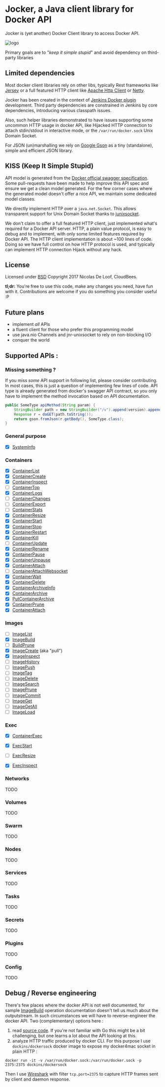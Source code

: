 # Jocker, a Java client library for Docker API

Jocker is (yet another) Docker Client library to access Docker API.

![logo](jocker.png) 

Primary goals are to "_keep it simple stupid_" and avoid dependency on third-party libraries

## Limited dependencies

Most docker client libraries rely on other libs, typically Rest frameworks like [Jersey](https://jersey.github.io/) 
or a full featured HTTP client like [Apache Http Client](https://hc.apache.org/) or [Netty](http://netty.io/). 

Jocker has been created in the context of [Jenkins Docker plugin](https://wiki.jenkins.io/display/JENKINS/Docker+Plugin) 
development. Third party dependencies are constrained in Jenkins by core dependencies, introducing various classpath
issues.

Also, such helper libraries demonstrated to have issues supporting some uncommon HTTP usage in docker APi, like 
Hijacked HTTP connection to attach stdin/stdout in interactive mode, or the `/var/run/docker.sock` Unix Domain Socket.  

For JSON (un)marshalling we rely on [Google Gson](https://github.com/google/gson) as a tiny (standalone), simple and 
efficient JSON library. 


## KISS (Keep It Simple Stupid)

API model is generated from the [Docker official swagger specification](https://docs.docker.com/engine/api/v1.32/#).
Some pull-requests have been made to help improve this API spec and ensure we get a clean model generated.
For the few corner cases where the generated model doesn't offer a nice API, we maintain some dedicated model classes. 

We directly implement HTTP over a `java.net.Socket`. This allows transparent support for Unix Domain Socket thanks to 
[junixsocket](https://libraries.io/github/fiken/junixsocket).  

We don't claim to offer a full featured HTTP client, just implemented what's required for a Docker API server. HTTP, 
a plain value protocol, is easy to debug and to implement, with only some limited features required by Docker API.
The HTTP client implementation is about ~100 lines of code. Doing so we have full control on how HTTP protocol is
used, and typically can implement HTTP connection Hijack without any hack.

## License

Licensed under [BSD](https://opensource.org/licenses/BSD-3-Clause)
Copyright 2017 Nicolas De Loof, CloudBees.

**tl;dr:** You're free to use this code, make any changes you need, have fun with it. Contributions are welcome if 
you do something you consider useful :P


## Future plans

* implement _all_ APIs
* a fluent client for those who prefer this programming model
* use java.nio Channels and jnr-unixsocket to rely on non-blocking I/O
* conquer the world


## Supported APIs :

### Missing something ?

If you miss _some_ API support in following list, please consider contributing. In most cases, this is just a
question of implementing few lines of code. API type is already generated from docker's swagger API contract, 
so you only have to implement the method invocation based on API documentation. 

```java
public SomeType apiMethod(String param) {
    StringBuilder path = new StringBuilder("/v").append(version).append("/some/api?param=").append(param);
    Response r = doGET(path.toString());
    return gson.fromJson(r.getBody(), SomeType.class);
}

```

### General purpose 

  - [x] [SystemInfo](https://docs.docker.com/engine/api/v1.32/#operation/SystemInfo)

### Containers 
  
  - [x] [ContainerList](https://docs.docker.com/engine/api/v1.32/#operation/ContainerList)
  - [x] [ContainerCreate](https://docs.docker.com/engine/api/v1.32/#operation/ContainerCreate)
  - [x] [ContainerInspect](https://docs.docker.com/engine/api/v1.32/#operation/ContainerInspect)
  - [ ] [ContainerTop](https://docs.docker.com/engine/api/v1.32/#operation/ContainerTop)
  - [x] [ContainerLogs](https://docs.docker.com/engine/api/v1.32/#operation/ContainerLogs)
  - [ ] [ContainerChanges](https://docs.docker.com/engine/api/v1.32/#operation/ContainerChanges)
  - [ ] [ContainerExport](https://docs.docker.com/engine/api/v1.32/#operation/ContainerExport)
  - [ ] [ContainerStats](https://docs.docker.com/engine/api/v1.32/#operation/ContainerStats)
  - [x] [ContainerResize](https://docs.docker.com/engine/api/v1.32/#operation/ContainerResize)
  - [x] [ContainerStart](https://docs.docker.com/engine/api/v1.32/#operation/ContainerStart)
  - [x] [ContainerStop](https://docs.docker.com/engine/api/v1.32/#operation/ContainerStop)
  - [x] [ContainerRestart](https://docs.docker.com/engine/api/v1.32/#operation/ContainerRestart)
  - [x] [ContainerKill](https://docs.docker.com/engine/api/v1.32/#operation/ContainerKill)
  - [ ] [ContainerUpdate](https://docs.docker.com/engine/api/v1.32/#operation/ContainerUpdate)
  - [x] [ContainerRename](https://docs.docker.com/engine/api/v1.32/#operation/ContainerRename)
  - [x] [ContainerPause](https://docs.docker.com/engine/api/v1.32/#operation/ContainerPause)
  - [x] [ContainerUnpause](https://docs.docker.com/engine/api/v1.32/#operation/ContainerUnpause)
  - [x] [ContainerAttach](https://docs.docker.com/engine/api/v1.32/#operation/ContainerAttach)
  - [ ] [ContainerAttachWebsocket](https://docs.docker.com/engine/api/v1.32/#operation/ContainerAttachWebsocket)
  - [x] [ContainerWait](https://docs.docker.com/engine/api/v1.32/#operation/ContainerWait)
  - [x] [ContainerDelete](https://docs.docker.com/engine/api/v1.32/#operation/ContainerDelete)
  - [x] [ContainerArchiveInfo](https://docs.docker.com/engine/api/v1.32/#operation/ContainerArchiveInfo)
  - [x] [ContainerArchive](https://docs.docker.com/engine/api/v1.32/#operation/ContainerArchive)
  - [x] [PutContainerArchive](https://docs.docker.com/engine/api/v1.32/#operation/PutContainerArchive)
  - [x] [ContainerPrune](https://docs.docker.com/engine/api/v1.32/#operation/ContainerPrune)
  - [x] [ContainerAttach](https://docs.docker.com/engine/api/v1.32/#operation/ContainerAttach)
         
### Images

  - [ ] [ImageList](https://docs.docker.com/engine/api/v1.32/#operation/ImageList)
  - [x] [ImageBuild](https://docs.docker.com/engine/api/v1.32/#operation/ImageBuild)
  - [ ] [BuildPrune](https://docs.docker.com/engine/api/v1.32/#operation/BuildPrune)
  - [x] [ImageCreate](https://docs.docker.com/engine/api/v1.32/#operation/ImageCreate) (aka "pull")
  - [x] [ImageInspect](https://docs.docker.com/engine/api/v1.32/#operation/ImageInspect)
  - [ ] [ImageHistory](https://docs.docker.com/engine/api/v1.32/#operation/ImageHistory)
  - [ ] [ImagePush](https://docs.docker.com/engine/api/v1.32/#operation/ImagePush)
  - [ ] [ImageTag](https://docs.docker.com/engine/api/v1.32/#operation/ImageTag)
  - [ ] [ImageDelete](https://docs.docker.com/engine/api/v1.32/#operation/ImageDelete)
  - [ ] [ImageSearch](https://docs.docker.com/engine/api/v1.32/#operation/ImageSearch)
  - [ ] [ImagePrune](https://docs.docker.com/engine/api/v1.32/#operation/ImagePrune)
  - [ ] [ImageCommit](https://docs.docker.com/engine/api/v1.32/#operation/ImageCommit)
  - [ ] [ImageGet](https://docs.docker.com/engine/api/v1.32/#operation/ImageGet)
  - [ ] [ImageGetAll](https://docs.docker.com/engine/api/v1.32/#operation/ImageGetAll)
  - [ ] [ImageLoad](https://docs.docker.com/engine/api/v1.32/#operation/ImageLoad)

### Exec

  - [x] [ContainerExec](https://docs.docker.com/engine/api/v1.32/#operation/ContainerExec)
  - [x] [ExecStart](https://docs.docker.com/engine/api/v1.32/#operation/ExecStart)
  - [ ] [ExecResize](https://docs.docker.com/engine/api/v1.32/#operation/ExecResize)
  - [x] [ExecInspect](https://docs.docker.com/engine/api/v1.32/#operation/ExecInspect)


### Networks 

TODO

### Volumes 

TODO

### Swarm 

TODO

### Nodes 

TODO

### Services 

TODO

### Tasks 

TODO

### Secrets 

TODO

### Plugins 

TODO

### Config 

TODO


## Debug / Reverse engineering

There's few places where the docker API is not well documented, for sample 
[ImageBuild](https://docs.docker.com/engine/api/v1.32/#operation/ImageBuild) operation documentation doesn't
tell us much about the outputstream.
In such circumstances we will have to reverse-engineer the docker API. Two (complementary) options here :

1. read [source code](https://github.com/moby/moby/tree/master/api/server). If you're not familiar with Go 
this might be a bit challenging, but one learns a lot about the API looking at this.
1. analyze HTTP traffic produced by docker CLI. For this purpose I use `dockins/dockersock` docker image to 
expose my docker4mac socket in plain HTTP :

`docker run -it -v /var/run/docker.sock:/var/run/docker.sock -p 2375:2375 dockins/dockersock`

Then I use [Wireshark](https://www.wireshark.org/) with filter `tcp.port=2375` to capture HTTP frames sent by client 
and daemon response. 


 
